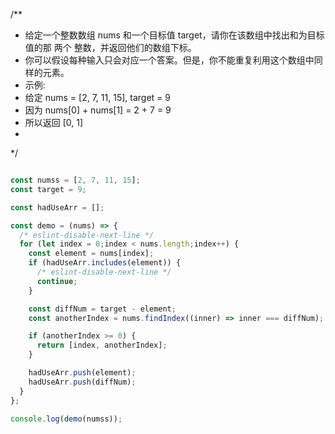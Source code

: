 /**
 * 给定一个整数数组 nums 和一个目标值 target，请你在该数组中找出和为目标值的那 两个 整数，并返回他们的数组下标。
 * 你可以假设每种输入只会对应一个答案。但是，你不能重复利用这个数组中同样的元素。
 * 示例:
 * 给定 nums = [2, 7, 11, 15], target = 9
 * 因为 nums[0] + nums[1] = 2 + 7 = 9
 * 所以返回 [0, 1]
 *
 */

```js

const numss = [2, 7, 11, 15];
const target = 9;

const hadUseArr = [];

const demo = (nums) => {
  /* eslint-disable-next-line */
  for (let index = 0;index < nums.length;index++) {
    const element = nums[index];
    if (hadUseArr.includes(element)) {
      /* eslint-disable-next-line */
      continue;
    }

    const diffNum = target - element;
    const anotherIndex = nums.findIndex((inner) => inner === diffNum);

    if (anotherIndex >= 0) {
      return [index, anotherIndex];
    }

    hadUseArr.push(element);
    hadUseArr.push(diffNum);
  }
};

console.log(demo(numss));

```